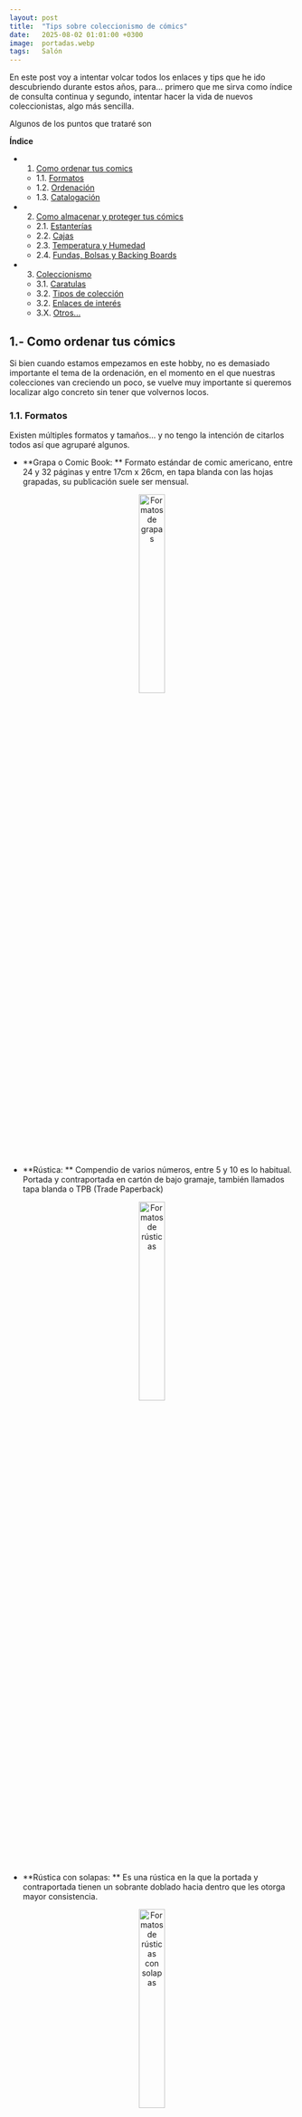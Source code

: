 ```yaml
---
layout: post
title:  "Tips sobre coleccionismo de cómics"
date:   2025-08-02 01:01:00 +0300
image:  portadas.webp
tags:   Salón
---
```


En este post voy a intentar volcar todos los enlaces y tips que he ido descubriendo durante estos años, para... primero que me sirva como índice de consulta continua y segundo, intentar hacer la vida de nuevos coleccionistas, algo más sencilla.

Algunos de los puntos que trataré son

**Índice**   
- 1. [Como ordenar tus comics](#id1)
    - 1.1. [Formatos](#id2)
    - 1.2. [Ordenación](#id3)
    - 1.3. [Catalogación](#id4)

- 2. [Como almacenar y proteger tus cómics](#id5)
    - 2.1. [Estanterías](#id6)
    - 2.2. [Cajas](#id7)
    - 2.3. [Temperatura y Humedad](#id8)
    - 2.4. [Fundas, Bolsas y Backing Boards](#id9)

- 3. [Coleccionismo](#10)
    - 3.1. [Caratulas](#11)
    - 3.2. [Tipos de colección](#12)
    - 3.2. [Enlaces de interés](#13)
    - 3.X. [Otros...](#id14)


## 1.- Como ordenar tus cómics<a name="id1"></a>

Si bien cuando estamos empezamos en este hobby, no es demasiado importante el tema de la ordenación, en el momento en el que nuestras colecciones van creciendo un poco, se vuelve muy importante si queremos localizar algo concreto sin tener que volvernos locos. 

### 1.1. Formatos<a name="id2"></a>

Existen múltiples formatos y tamaños... y no tengo la intención de citarlos todos así que agruparé algunos.

- **Grapa o Comic Book: ** Formato estándar de comic americano, entre 24 y 32 páginas y entre 17cm x 26cm, en tapa blanda con las hojas grapadas, su publicación suele ser mensual.

<div style="text-align: center;">
  <img src="{{ site.baseurl }}/images/grapas.jpeg" alt="Formatos de grapas" style="width: 30%;">
</div>

- **Rústica: ** Compendio de varios números, entre 5 y 10 es lo habitual. Portada y contraportada en cartón de bajo gramaje, también llamados tapa blanda o TPB (Trade Paperback)

<div style="text-align: center;">
  <img src="{{ site.baseurl }}/images/rustica.jpeg" alt="Formatos de rústicas" style="width: 30%;">
</div>

- **Rústica con solapas: ** Es una rústica en la que la portada y contraportada tienen un sobrante doblado hacia dentro que les otorga mayor consistencia.

<div style="text-align: center;">
  <img src="{{ site.baseurl }}/images/rustica_solapas.jpeg" alt="Formatos de rústicas con solapas" style="width: 30%;">
</div>

- **Cartoné: ** También llamados tapa dura o Hardcover. Tapas en cartón de alto gramaje para darles consistencia. Suelen contener arcos completos o historias auto conclusivas.

<div style="text-align: center;">
  <img src="{{ site.baseurl }}/images/cartone.jpeg" alt="Formatos de cartoné" style="width: 30%;">
</div>

- **Ómnibus: ** Tapas duras muchas veces de un tamaño oversized. No hay límite de páginas, los hay de más de 1000, aunque no son cómodos de leer 

<div style="text-align: center;">
  <img src="{{ site.baseurl }}/images/omnibus.jpeg" alt="Formatos de Omnibus" style="width: 30%;">
</div>

- **Absolute: ** Tomos de mayor tamaño, normalmente de obras seleccionadas para realzar el arte del dibujante.

<div style="text-align: center;">
  <img src="{{ site.baseurl }}/images/absolute.jpeg" alt="Formatos de absolute" style="width: 30%;">
</div>

- **Álbum europeo:** Formato normal de comic franco belga, Bande Desinée o BD. Entre 40 y 60 páginas y entre 30cm x 23cm.

<div style="text-align: center;">
  <img src="{{ site.baseurl }}/images/europeo.jpeg" alt="Formatos de Europeo" style="width: 30%;">
</div>

- **Manga (Kanzenban, Takobon, etc):** Formatos habituales de comic Japones. Tienen múltiples tamaños y pueden tener orientación de lectura occidental o no.

<div style="text-align: center;">
  <img src="{{ site.baseurl }}/images/manga.jpeg" alt="Formatos de manga" style="width: 30%;">
</div>

Repito hay muchos más sobre todo "subtipos", pero con esto te puedes hacer una idea general. Si lees o escuchas algún otro... busca a que se refieren.

### 1.2. Ordenación<a name="id3"></a>

Con el paso del tiempo, he dado muchas vueltas y he ido viendo como lo hacen otras personas, para intentar encontrar lo que mejor se me ajustara... creo que básicamente resumiría en 3 formas...

- **Por formato o editorial: ** Normalmente las editoriales sacan sus obras en formatos parecidos... algunas más y otras menos, pero básicamente este modo es un tema de formato. Al juntar formatos similares, maximizamos el espacio, haciendo que podamos almacenar más comics, aunque para localizar uno debas saber en qué formato o quien lo publicó, lo que no se ajusta a mi pésima memoria.

- **Por criterios estéticos: ** Nada que decir... simplemente buscando que la colección quede lo mejor posible... las obras menos vistosas los menos visibles posibles, por ejemplo, lo más bajo de nuestras librerías. Las obras más vistosas en el centro de la librería y los álbumes más voluminosas en lo alto de las librerías.

- **Por temática: ** Esta es la forma que más se me ajusta y la que uso a día de hoy. Agrupo por temáticas, SCI-FI, Terror, Noir, Indy, Marvel, DC, ... lo que me permite situar rápido lo que busco y dentro de cada zona, uso criterios por formato, intentando agrupar tamaños.

### 1.3. Catalogación<a name="id4"></a>

Esto inicialmente no supone un problema... hasta que llega ese momento en el que compras algo que ya tenías y descubres que la colección tiene un tamaño que es manejable sin ayuda.

En este punto creo que, aunque existen muchas apps o mecanismo manuales, para mi hay un claro *vencedor*... [Whakoom](https://www.whakoom.com/)

Yo uso la versión premium, aunque estuve mucho tiempo con la versión free, y fue una de las pocas apps en las que decidí pagar porque me parece justo agradecer el trabajo que hacen. Luego claro uso las funcionalidades adicionales.

Para mí, su principal ventaja inicialmente es la posibilidad de escanear códigos de barras que te carguen el comic y ver si lo tienes o marcar a golpe de clic que lo has comprado.

## 2.- Como almacenar y proteger tus cómics<a name="id5"></a>

En cuanto a almacenamiento debemos tener presente varios factores antes de extendernos más. Algunos factores que afectan y deterioran con el tiempo tu colección son:
- La luz
- El aire
- La humedad
- La temperatura
- La colocación (aplastamiento, impactos, etc.)

En la medida de lo posible deberás evitar todos estos factores usando el sentido común y algunos de los *tips* siguientes que te pueden ayudar.

### 2.1.- Estanterías<a name="id6"></a>

Sobre estanterías solo puedo hablarte de las dos que he usado... ambas de Ikea.
- **Kallax:** Son bastante estéticas, aunque desaprovechan espacio de nuestras colecciones al no poder ajustar la altura entre los estantes.
- **Billy:** Creo que son la mejor opción calidad precio, pero añadiría un par de consejos...
    - Usa el ancho de 40 cm en lugar del de 80 cm, aunque pierdas algo de espacio (2cm) al apilarlas, ya que las de 80cm cuando les metes peso se arquean.
    - Te recomiendo poner puertas de cristal, ya que no pierdes la estética de mostrar la colección y evitas muchísimo polvo en tu colección.

<div style="display: flex; justify-content: space-between;">
  <img src="{{ site.baseurl }}/images/estanteria2.jpeg" alt="Estanteria 2" style="width: 32%; margin-right: 1%;">
  <img src="{{ site.baseurl }}/images/estanteria1.jpeg" alt="Estanteria 1" style="width: 32%; margin-right: 1%;">
  <img src="{{ site.baseurl }}/images/estanteria3.jpeg" alt="Estanteria 3" style="width: 32%;">
</div>

### 2.2.- Cajas<a name="id7"></a>

Cuando tienes grapas, una buena idea es usar cajas para almacenarlas. También hay quien las guarda en vertical en estantes de la Billy, pero a mi personalmente no me gusta.

Existen cajas de distintos tamaños y materiales, yo he podido probar estos y estoy muy contento...

- **Materiales: ** 
    - **Cartón: ** Son las más ligeras, las más económicas (6..10€) pero también las menos resistentes y duraderas. Según el tipo de cartón pueden apilarse hasta 4 cajas aprox y según lo que las muevas pueden durar más o menos. Con un uso normal en casa supongo que puedes sacarles perfectamente de 2 a 4 años

    - **MDF: ** Son las más resistentes sin duda, pero también las más pesadas, algo que debe tener en cuenta según donde quieras colocarlas. He querido comprar alguna más y ya no las encuentro la verdad, pero cuando las compre su precio estaba sobre los 20 o 25€

    - **Plástico: ** Personalmente las veo caras ya que las encuentro en precios parecidos al MDF. Tengo una por capricho, pero no creo que adquiera más.

<div style="display: flex; justify-content: space-between;">
  <img src="{{ site.baseurl }}/images/caja1.jpeg" alt="Caja 1" style="width: 32%; margin-right: 1%;">
  <img src="{{ site.baseurl }}/images/caja5.jpeg" alt="Caja 5" style="width: 32%; margin-right: 1%;">
  <img src="{{ site.baseurl }}/images/caja3.jpeg" alt="Caja 3" style="width: 32%;">
</div>

- **Tamaños: ** 
Los tamaños que uso para grapa son de 30cm (Alto), 30 o 40cm (largo), aunque hay también de 60 y 20cm (ancho)
Tengo unas específicas para Billy hechas en MDF con 31cm(alto) 25cm(largo) 36cm(ancho), pero donde las adquiría cerró.

También hay cajas, más de exposición de media altura donde los comics quedan a la vista. Las mías son más altas y con tapa... esto ya según necesidades.

### 2.3.- Temperatura y Humedad<a name="id8"></a>

Tanto las temperaturas elevadas como los cambios en la humedad ambiental afectan al papel, por lo que se debe intentar controlar esto. Yo en Valencia zona con una humedad muy alta, intento controlarlo con las estanterías con puerta, enfundando lo posible y manteniendo las ventanas cerradas, pero es cierto que no dispongo de deshumidificadores ni nada similar.

### 2.4.- Fundas, Bolsas y Backing Boards<a name="id9"></a>

Sobre este punto diré que tengo embolsadas todas mis grapas y TPB, pero no los cartonés.

En lo que respecta a las bolsas, siempre uso bolsas para comic **libres de ácido**, para que no acaben amarilleando el material. Existen de distintos tamaños, según el tipo de material que necesites proteger, estos son algunos:

<div style="display: flex; justify-content: space-between;">
  <img src="{{ site.baseurl }}/images/bolsas.jpeg" alt="Bolsas" style="width: 32%; margin-right: 1%;">
  <img src="{{ site.baseurl }}/images/backingboards.jpg" alt="Backing" style="width: 32%; margin-right: 1%;">
  <img src="{{ site.baseurl }}/images/bolsas2.jpg" alt="Bolsas" style="width: 32%;">
</div>

- **Golden 197 X 268:** Adecuada para Cartonés de hasta 250 páginas aprox.
- **Regular 184 X 268:** Adecuada para los TPB's
- **Silver 181 X 268:** Adecuada para la mayoría de TPB's
- **Current Big 178 X 268:** Adecuada para Grapas dobles con backingboard
- **Current 175 X 268:** Adecuada para Grapas con backingboard

Además de esto existen con dos tipos de cierre:
- **Auto cierre: ** Normalmente compro estas, por comodidad y por superficie del cierre (me da la sensación de que está mejor sellado) aunque no es para nada, algo determinante para mí.
- **Sin cierre: ** Puedes usar estas con un pedazo de celo. (Yo uso *Scotch Magic*) 

Y para acabar, sobre el tema de los backing boards..
- Los uso para tomas las grapas, ya que les da la consistencia que no tienen.
- Tienen solo uno de los lados libre de ácido, por lo que si embolsas las grapas de dos en dos con un solo backing board ara ahorrar espacio, habrá una de las grapas sin esa protección.

## 3.- Coleccionismo. <a name="id10"></a>

Lo primero que diré es que cada cual colecciona lo y como le apetece. Esto no es un intento de encapsular a los coleccionistas ni mucho menos, es más un intento de ordenar lo poco que he podido conocer.

### 3.1.- Portadas...<a name="id11"></a>

En el formato grapa, de un tiempo a esta parte se ha popularizado el tema de las portadas alternativas o variant covers. Esto no deja de ser un modo de aumentar ventas, haciendo exactamente el mismo comic con portadas diferentes de distintos autores. De este modo se fomenta el coleccionismo, al poder adquirir portadas raras etc. Yo tengo mi opinión sesgada por supuesto, pero creo que el coste de las variants podría dedicarse a pagar mejor a los autores de cara a intentar tener una mejor obra. Dicho esto, voy a nombrar las que conozco...

- **regular:** Portada regular con la que se publica el cómic.
- **variant:** Portadas creadas por otros autores para el mismo cómic.
- **sketch:** Portada (normalmente la regular) sin color , únicamente los lápices del autor.
- **virgin:** Portada únicamente con el dibujo, sin logos ni letras.
- **connecting:** Varias portadas que forman un dibujo mayor.
- **white o black cover:** Portadas sin dibujo, solo con fondo blanco o negro para que el autor pueda hacerte un sketch en alguna convención.
- **foil:** Portada con efecto metalizado.
- **embossed:** Portada con relieve.
- **spot:** Portada que alterna zonas con brillo y zonas mate.
- **holographic:** Portadas con efectos holográficos.
- **polybagged:** Portada embolsada, que contiene alguna sorpresa, o portadas exclusivas o laminas, etc.
- **incentive:** Portadas que las tiendas pueden obtener según cuantas regular compren, por lo que son más caras y raras... 1:25, 1:50, 1:100, ...
- **store exclusive:** Portadas exclusivas solicitadas y pagadas por alguna tienda o evento, que solo se venden ahí.
- **card stock:** Portadas con más gramaje a modo de carta, que les da mayor resistencia.

El valor va en función de la oferta, por lo que hay portadas regulares caras, pero lo más normal es que las variant sean algo más caras, en segunda mano.

Pero recuerda que no vale la pena especular con esto, es un mercado muy muy pequeño y con unos precios bajos salvo ejemplares de los que puedes ver en las noticias.

### 3.2.- Tipos de colección...<a name="id12"></a>

Según he ido hablando con gente, diría que predominan estos tipos de colecciones...

- **random:** Lee de vez en cuando y tiene solo comics específicos, normalmente obras bastante reconocidas.

- **generalista:** Colecciona todo lo que cae en sus manos, sin orden ni filtro, es cómic... a la colección. Diría que todos empezamos así.

- **especializado:** Cuando llevas cierto tiempo, te das cuenta de que "todo" es demasiado grande, así que ajustas el foco... solo ciertos autores, solo ciertos personajes, solo ciertos géneros, solo ciertos formatos, etc

- **originales:** También los hay con colecciones generalistas, que coleccionan, originales de autores concretos. Este tipo de colección es muy cara, dado que los originales pueden ir desde 100€ a varios miles.

- **números 1:** También hay gente con colecciones de algún tipo, que además compran números 1 USA de algunos comics.

Yo en concreto creo que estoy pasando muy poco a poco de generalista a especializado y también estaría en la caja de números 1 USA.

### 3.3.- Enlaces de interés...<a name="id13"></a>

**Tiendas físicas cómic**

- [https://futuramacomics.es/](https://futuramacomics.es/)
- [https://www.facebook.com/gothamcomicsvlc/](https://www.facebook.com/gothamcomicsvlc/)


**Tiendas online cómic en español**

- [https://tienda.tomosygrapas.com/](https://tienda.tomosygrapas.com/)

**Tiendas online cómic USA**

- [https://www.radarcomics.com/es/index.php](https://www.radarcomics.com/es/index.php)

**Consultas sobre cómic USA o graded**

- [https://www.previewsworld.com/](https://www.previewsworld.com/)
- [https://gocollect.com/](https://gocollect.com/)
- [https://www.cgccomics.com/](https://www.cgccomics.com/)
- [https://www.cbcscomics.com/](https://www.cbcscomics.com/)

### 3.4.- Otros...<a name="id14"></a>

Algunos tips adicionales que no se dónde poner...

A título personal... **resumiría en recuerda que es un hobby**.

- No te agobies¡¡¡ no puedes tenerlo o leerlo todo y está bien que sea así. Parte de la gracia es el proceso de buscar cosas.
- Si no consigues algo, no pagues locuras... se reeditará o encontraras una "ganga" simplemente date tiempo.
- No pasa nada si la pila de pendientes crece... se pueden comprar cómics que no son leídos ahora, simplemente porque aún no es el momento.

Sobre la colección...

- No tengas los cómics demasiado ajustados o presionados, ni en las estanterías, ni en las cajas y tampoco en las bolsas, o acabaran deformándose.
- No apiles las grapas en horizontal o también acabaran deformándose.
- No comas ni bebas mientras tocas tus cómics y si puede ser, ten las manos limpias.

Sobre el valor de las colecciones y la especulación...

- El valor de los cómics en castellano es básicamente nulo, dado que no hay mercado. Los únicos que tienen cierto valor son los cómics USA.
- Especular con cómics puede ser muchas cosas menos rentable, así que no lo hagas por ese motivo.
- Un cómic dedicado pierde valor mientras que uno únicamente firmado lo gana (aunque poco).
- Si tienes cómics USA y en castellano de un autor, en caso de poder elegir, que te firme el cómic USA.
- Ahora tanto cbs como cgc pueden autenticar la firma cuando lo encapsulan. Antes debían estar presentes. Esta gestión se puede hacer desde [https://www.supervazquez.com/](https://www.supervazquez.com/)

Todo esto, es sobre el valor material **pero lo más importante** es que te puedan dedicar, firmar, hacer un sketch o lo que sea, **mientras charlas con tu autor favorito¡¡¡** y disfrutas de ese rato, para comentarle o preguntarle cosas sobre su obra.

[jekyll-docs]: https://jekyllrb.com/docs/home  
[jekyll-gh]:   https://github.com/jekyll/jekyll  
[jekyll-talk]: https://talk.jekyllrb.com/
